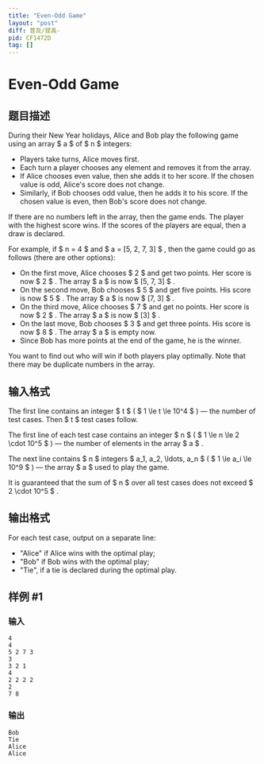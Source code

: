 ```yaml
---
title: "Even-Odd Game"
layout: "post"
diff: 普及/提高-
pid: CF1472D
tag: []
---
```


# Even-Odd Game

## 题目描述

During their New Year holidays, Alice and Bob play the following game using an array $ a $ of $ n $ integers:

- Players take turns, Alice moves first.
- Each turn a player chooses any element and removes it from the array.
- If Alice chooses even value, then she adds it to her score. If the chosen value is odd, Alice's score does not change.
- Similarly, if Bob chooses odd value, then he adds it to his score. If the chosen value is even, then Bob's score does not change.

If there are no numbers left in the array, then the game ends. The player with the highest score wins. If the scores of the players are equal, then a draw is declared.

For example, if $ n = 4 $ and $ a = [5, 2, 7, 3] $ , then the game could go as follows (there are other options):

- On the first move, Alice chooses $ 2 $ and get two points. Her score is now $ 2 $ . The array $ a $ is now $ [5, 7, 3] $ .
- On the second move, Bob chooses $ 5 $ and get five points. His score is now $ 5 $ . The array $ a $ is now $ [7, 3] $ .
- On the third move, Alice chooses $ 7 $ and get no points. Her score is now $ 2 $ . The array $ a $ is now $ [3] $ .
- On the last move, Bob chooses $ 3 $ and get three points. His score is now $ 8 $ . The array $ a $ is empty now.
- Since Bob has more points at the end of the game, he is the winner.

You want to find out who will win if both players play optimally. Note that there may be duplicate numbers in the array.

## 输入格式

The first line contains an integer $ t $ ( $ 1 \le t \le 10^4 $ ) — the number of test cases. Then $ t $ test cases follow.

The first line of each test case contains an integer $ n $ ( $ 1 \le n \le 2 \cdot 10^5 $ ) — the number of elements in the array $ a $ .

The next line contains $ n $ integers $ a_1, a_2, \ldots, a_n $ ( $ 1 \le a_i \le 10^9 $ ) — the array $ a $ used to play the game.

It is guaranteed that the sum of $ n $ over all test cases does not exceed $ 2 \cdot 10^5 $ .

## 输出格式

For each test case, output on a separate line:

- "Alice" if Alice wins with the optimal play;
- "Bob" if Bob wins with the optimal play;
- "Tie", if a tie is declared during the optimal play.

## 样例 #1

### 输入

```
4
4
5 2 7 3
3
3 2 1
4
2 2 2 2
2
7 8
```

### 输出

```
Bob
Tie
Alice
Alice
```

